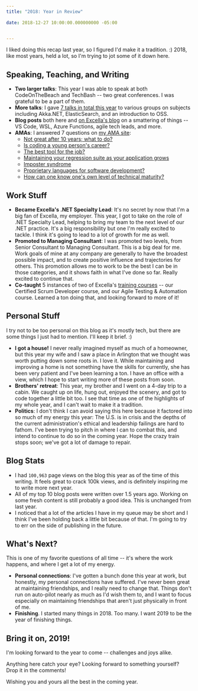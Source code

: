 ```yaml
---
title: "2018: Year in Review"
 
date: 2018-12-27 10:00:00.000000000 -05:00


---
```


I liked doing this recap last year, so I figured I'd make it a tradition. :) 2018, like most years, held a lot, so I'm trying to jot some of it down here.

## Speaking, Teaching, and Writing

* **Two larger talks**: This year I was able to speak at both CodeOnTheBeach and TechBash -- two great conferences. I was grateful to be a part of them.
* **More talks**: I gave [7 talks in total this year](https://seankilleen.com/Presentations/) to various groups on subjects including Akka.NET, ElasticSearch, and an introduction to OSS.
* **Blog posts** both here and [on Excella's blog](https://www.excella.com/insights/author/sean-killeen) on a smattering of things -- VS Code, WSL, Azure Functions, agile tech leads, and more.
* **AMAs**: I answered 7 questions on [my AMA site](https://github.com/SeanKilleen/ama):
  * [Not great after 10 years; what to do?](https://github.com/SeanKilleen/ama/issues/4)
  * [Is coding a young person's career?](https://github.com/SeanKilleen/ama/issues/5)
  * [The best tool for the job?](https://github.com/SeanKilleen/ama/issues/6)
  * [Maintaining your regression suite as your application grows](https://github.com/SeanKilleen/ama/issues/7)
  * [Imposter syndrome](https://github.com/SeanKilleen/ama/issues/8)
  * [Proprietary languages for software development?](https://github.com/SeanKilleen/ama/issues/9)
  * [How can one know one's own level of technical maturity?](https://github.com/SeanKilleen/ama/issues/10)

## Work Stuff

* **Became Excella's .NET Specialty Lead**: It's no secret by now that I'm a big fan of Excella, my employer. This year, I got to take on the role of .NET Specialty Lead, helping to bring my team to the next level of our .NET practice. It's a big responsibility but one I'm really excited to tackle. I think it's going to lead to a lot of growth for me as well.
* **Promoted to Managing Consultant**: I was promoted two levels, from Senior Consultant to Managing Consultant. This is a big deal for me. Work goals of mine at any company are generally to have the broadest possible impact, and to create positive influence and trajectories for others. This promotion allows me to work to be the best I can be in those categories, and it shows faith in what I've done so far. Really excited to continue that.
* **Co-taught** 5 instances of two of Excella's [training courses](http://xluh.co/training) -- our Certified Scrum Developer course, and our Agile Testing &amp; Automation course. Learned a ton doing that, and looking forward to more of it!

## Personal Stuff

I try not to be too personal on this blog as it's mostly tech, but there are some things I just had to mention. I'll keep it brief. :)

* **I got a house!** I never really imagined myself as much of a homeowner, but this year my wife and I saw a place in Arlington that we thought was worth putting down some roots in. I love it. While maintaining and improving a home is not something have the skills for currently, she has been very patient and I've been learning a ton. I have an office with a view, which I hope to start writing more of these posts from soon.
* **Brothers' retreat**: This year, my brother and I went on a 4-day trip to a cabin. We caught up on life, hung out, enjoyed the scenery, and got to code together a little bit too. I see that time as one of the highlights of my whole year, and I can't wait to make it a tradition.
* **Politics**: I don't think I can avoid saying this here because it factored into so much of my energy this year: The U.S. is in crisis and the depths of the current administration's ethical and leadership failings are hard to fathom. I've been trying to pitch in where I can to combat this, and intend to continue to do so in the coming year. Hope the crazy train stops soon; we've got a lot of damage to repair.

## Blog Stats

* I had `100,963` page views on the blog this year as of the time of this writing. It feels great to crack 100k views, and is definitely inspiring me to write more next year.
* All of my top 10 blog posts were written over 1.5 years ago. Working on some fresh content is still probably a good idea. This is unchanged from last year.
* I noticed that a lot of the articles I have in my queue may be short and I think I've been holding back a little bit because of that. I'm going to try to err on the side of publishing in the future.

## What's Next?

This is one of my favorite questions of all time -- it's where the work happens, and where I get a lot of my energy.

* **Personal connections**: I've gotten a bunch done this year at work, but honestly, my personal connections have suffered. I've never been great at maintaining friendships, and I really need to change that. Things don't run on auto-pilot nearly as much as I'd wish them to, and I want to focus especially on maintaining friendships that aren't just physically in front of me.
* **Finishing**. I started many things in 2018. Too many. I want 2019 to be the year of finishing things.

## Bring it on, 2019!

I'm looking forward to the year to come -- challenges and joys alike.

Anything here catch your eye? Looking forward to something yourself? Drop it in the comments!

Wishing you and yours all the best in the coming year.
